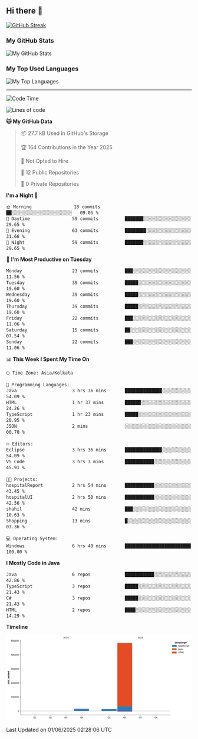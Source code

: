 ## Hi there 👋

[![GitHub Streak](https://streak-stats.demolab.com?user=shahilmohamed&theme=dark)](https://git.io/streak-stats)

### My GitHub Stats
<picture>
  <source
    srcset="https://github-readme-stats.vercel.app/api?username=shahilmohamed&show_icons=true&theme=algolia"
    media="(prefers-color-scheme: dark)"
  />
  <source
    srcset="https://github-readme-stats.vercel.app/api?username=shahilmohamed&show_icons=true&theme=ambient_gradient"
    media="(prefers-color-scheme: light), (prefers-color-scheme: no-preference)"
  />
  <img alt="My GitHub Stats" src="https://github-readme-stats.vercel.app/api?username=shahilmohamed&show_icons=true" />
</picture>

### My Top Used Languages
<picture>
  <source
    srcset="https://github-readme-stats.vercel.app/api/top-langs?username=shahilmohamed&layout=donut-vertical&show_icons=true&theme=react"
    media="(prefers-color-scheme: dark)"
  />
  <source
    srcset="https://github-readme-stats.vercel.app/api/top-langs?username=shahilmohamed&layout=donut-vertical&theme=ambient_gradient"
    media="(prefers-color-scheme: light), (prefers-color-scheme: no-preference)"
  />
  <img alt="My Top Languages" src="https://github-readme-stats.vercel.app/api/top-langs?username=shahilmohamed&layout=donut-vertical" />
</picture>

<hr>

<!--START_SECTION:waka-->
![Code Time](http://img.shields.io/badge/Code%20Time-6%20hrs%2042%20mins-blue)

![Lines of code](https://img.shields.io/badge/From%20Hello%20World%20I%27ve%20Written-512.4%20thousand%20lines%20of%20code-blue)

**🐱 My GitHub Data** 

> 📦 27.7 kB Used in GitHub's Storage 
 > 
> 🏆 164 Contributions in the Year 2025
 > 
> 🚫 Not Opted to Hire
 > 
> 📜 12 Public Repositories 
 > 
> 🔑 0 Private Repositories 
 > 
**I'm a Night 🦉** 

```text
🌞 Morning                18 commits          ██░░░░░░░░░░░░░░░░░░░░░░░   09.05 % 
🌆 Daytime                59 commits          ███████░░░░░░░░░░░░░░░░░░   29.65 % 
🌃 Evening                63 commits          ████████░░░░░░░░░░░░░░░░░   31.66 % 
🌙 Night                  59 commits          ███████░░░░░░░░░░░░░░░░░░   29.65 % 
```
📅 **I'm Most Productive on Tuesday** 

```text
Monday                   23 commits          ███░░░░░░░░░░░░░░░░░░░░░░   11.56 % 
Tuesday                  39 commits          █████░░░░░░░░░░░░░░░░░░░░   19.60 % 
Wednesday                39 commits          █████░░░░░░░░░░░░░░░░░░░░   19.60 % 
Thursday                 39 commits          █████░░░░░░░░░░░░░░░░░░░░   19.60 % 
Friday                   22 commits          ███░░░░░░░░░░░░░░░░░░░░░░   11.06 % 
Saturday                 15 commits          ██░░░░░░░░░░░░░░░░░░░░░░░   07.54 % 
Sunday                   22 commits          ███░░░░░░░░░░░░░░░░░░░░░░   11.06 % 
```


📊 **This Week I Spent My Time On** 

```text
🕑︎ Time Zone: Asia/Kolkata

💬 Programming Languages: 
Java                     3 hrs 36 mins       ██████████████░░░░░░░░░░░   54.09 % 
HTML                     1 hr 37 mins        ██████░░░░░░░░░░░░░░░░░░░   24.26 % 
TypeScript               1 hr 23 mins        █████░░░░░░░░░░░░░░░░░░░░   20.95 % 
JSON                     2 mins              ░░░░░░░░░░░░░░░░░░░░░░░░░   00.70 % 

🔥 Editors: 
Eclipse                  3 hrs 36 mins       ██████████████░░░░░░░░░░░   54.09 % 
VS Code                  3 hrs 3 mins        ███████████░░░░░░░░░░░░░░   45.91 % 

🐱‍💻 Projects: 
hospitalReport           2 hrs 54 mins       ███████████░░░░░░░░░░░░░░   43.45 % 
hospitalUI               2 hrs 50 mins       ███████████░░░░░░░░░░░░░░   42.56 % 
shahil                   42 mins             ███░░░░░░░░░░░░░░░░░░░░░░   10.63 % 
Shopping                 13 mins             █░░░░░░░░░░░░░░░░░░░░░░░░   03.36 % 

💻 Operating System: 
Windows                  6 hrs 40 mins       █████████████████████████   100.00 % 
```

**I Mostly Code in Java** 

```text
Java                     6 repos             ███████████░░░░░░░░░░░░░░   42.86 % 
TypeScript               3 repos             █████░░░░░░░░░░░░░░░░░░░░   21.43 % 
C#                       3 repos             █████░░░░░░░░░░░░░░░░░░░░   21.43 % 
HTML                     2 repos             ████░░░░░░░░░░░░░░░░░░░░░   14.29 % 
```



**Timeline**

![Lines of Code chart](https://raw.githubusercontent.com/shahilmohamed/shahilmohamed/main/assets/bar_graph.png)


 Last Updated on 01/06/2025 02:28:06 UTC
<!--END_SECTION:waka-->
